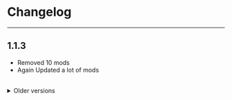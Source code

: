 <!-- markdownlint-disable MD033 -->
# Changelog

---

## 1.1.3

- Removed 10 mods
- Again Updated a lot of mods

<br>

<details>
<summary>
Older versions
</summary>

## 1.1.2

- Added 2 new mods
- Updated a lot of mods

## 1.1.1

- Removed 16 mods
- Added 27 new mods

## 1.1.0

- Removed 1 mod
- Added 3 new mods

## 1.0.9

- Removed 5 mods
- Added 6 new mods
- Updated config and mods

## 1.0.8

- Removed 12 mods
- Added 10 new mods
- Updated config files

## 1.0.7

- Removed 7 mods
- Added 5 new mods
- Updated 4 mods
- Updated config files

## 1.0.6

- Added 4 new mods
- Removed 2 mod
- Updated config files
- Nerfed the Rolling Giant

## 1.0.5

- Added 3 new mods
- Added 1 new moon
- Updated some mods
- Updated config files
- Added LethalRichPresence mod

## 1.0.4

- Added and removed 2 mods
- Modified a few config files

## 1.0.3

- Forgot to update some other config files

## 1.0.2

- Added 7 new mods
- Updated a few mods
- Updated Config files

## 1.0.1

- Updated Mods
- Added config files

## 1.0.0

- Initial release

</details>
